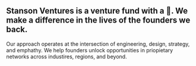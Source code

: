## Stanson Ventures is a venture fund with a 💚. We make a difference in the lives of the founders we back.

Our approach operates at the intersection of engineering, design, strategy, and emphathy. We help founders unlock opportunities in priopietary networks across industires, regions, and beyond.
